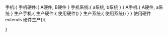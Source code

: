 手机:{
  手机硬件:{
    A硬件,
    B硬件
  }
  手机系统:{
    a系统,
    b系统
  }
}
A手机:{
  A硬件,
  a系统
}
生产手机:{
  生产硬件:{
    使用硬件()
  }
  生产系统:{
    使用系统()
  }
}
使用硬件 extends 硬件生产(){

}